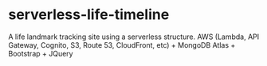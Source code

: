 # serverless-life-timeline
A life landmark tracking site using a serverless structure.
AWS (Lambda, API Gateway, Cognito, S3, Route 53, CloudFront, etc) + MongoDB Atlas + Bootstrap + JQuery

